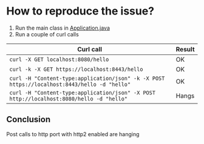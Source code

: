 # How to reproduce the issue?

1. Run the main class in [Application.java](src/main/java/com/example/Application.java)
2. Run a couple of curl calls

| Curl call | Result |
|-----------|--------|
|`curl -X GET localhost:8080/hello` | OK                                                            
|`curl -k -X GET https://localhost:8443/hello` | OK                                                 
|`curl -H "Content-type:application/json" -k -X POST https://localhost:8443/hello -d "hello"` | OK  
|`curl -H "Content-type:application/json" -X POST http://localhost:8080/hello -d "hello"` | Hangs


## Conclusion
Post calls to http port with http2 enabled are hanging
